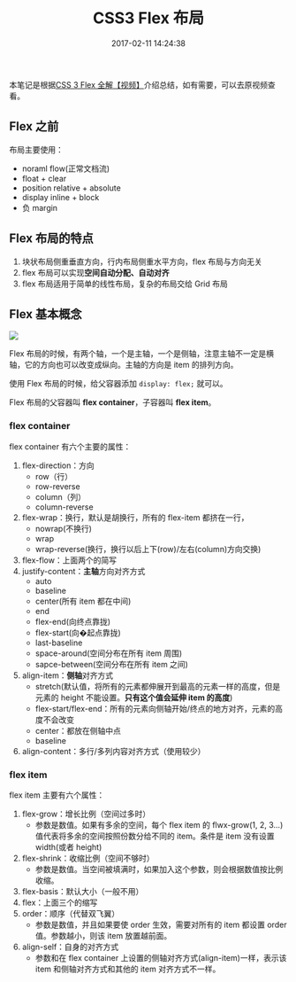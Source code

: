 ﻿---
title: CSS3 Flex 布局
date: 2017-02-11 14:24:38
categories: coding
tags:
  - HTML
  - CSS
  - Flex
---

本笔记是根据[CSS 3 Flex 全解【视频】](https://zhuanlan.zhihu.com/p/25173221)介绍总结，如有需要，可以去原视频查看。

## Flex 之前

布局主要使用：

* noraml flow(正常文档流)
* float + clear
* position relative + absolute
* display inline + block
* 负 margin

## Flex 布局的特点

1. 块状布局侧重垂直方向，行内布局侧重水平方向，flex 布局与方向无关
2. flex 布局可以实现**空间自动分配、自动对齐**
3. flex 布局适用于简单的线性布局，复杂的布局交给 Grid 布局

## Flex 基本概念

![](http://ojt6zsxg2.bkt.clouddn.com/d7714d26c651961da0e4d506020c2650.png)

<!--more-->

Flex 布局的时候，有两个轴，一个是主轴，一个是侧轴，注意主轴不一定是横轴，它的方向也可以改变成纵向。主轴的方向是 item 的排列方向。

使用 Flex 布局的时候，给父容器添加 `display: flex;` 就可以。

Flex 布局的父容器叫 **flex container**，子容器叫 **flex item**。

### flex container

flex container 有六个主要的属性：

1. flex-direction：方向
    * row（行）
    * row-reverse
    * column（列）
    * column-reverse
2. flex-wrap：换行，默认是胡换行，所有的 flex-item 都挤在一行，
    * nowrap(不换行)
    * wrap
    * wrap-reverse(换行，换行以后上下(row)/左右(column)方向交换)
3. flex-flow：上面两个的简写
4. justify-content：**主轴**方向对齐方式
    * auto
    * baseline
    * center(所有 item 都在中间)
    * end
    * flex-end(向终点靠拢)
    * flex-start(向�起点靠拢)
    * last-baseline
    * space-around(空间分布在所有 item 周围)
    * sapce-between(空间分布在所有 item 之间)
5. align-item：**侧轴**对齐方式
    * stretch(默认值，将所有的元素都伸展开到最高的元素一样的高度，但是元素的 height 不能设置。**只有这个值会延伸 item 的高度**)
    * flex-start/flex-end：所有的元素向侧轴开始/终点的地方对齐，元素的高度不会改变
    * center：都放在侧轴中点
    * baseline
6. align-content：多行/多列内容对齐方式（使用较少）

### flex item

flex item 主要有六个属性：

1. flex-grow：增长比例（空间过多时）
    * 参数是数值。如果有多余的空间，每个 flex item 的 flwx-grow(1, 2, 3...) 值代表将多余的空间按照份数分给不同的 item。条件是 item 没有设置 width(或者 height)
2. flex-shrink：收缩比例（空间不够时）
    * 参数是数值。当空间被填满时，如果加入这个参数，则会根据数值按比例收缩。
3. flex-basis：默认大小（一般不用）
4. flex：上面三个的缩写
5. order：顺序（代替双飞翼）
    * 参数是数值，并且如果要使 order 生效，需要对所有的 item 都设置 order 值。参数越小，则该 item 放置越前面。
6. align-self：自身的对齐方式
    * 参数和在 flex container 上设置的侧轴对齐方式(align-item)一样，表示该 item 和侧轴对齐方式和其他的 item 对齐方式不一样。



















